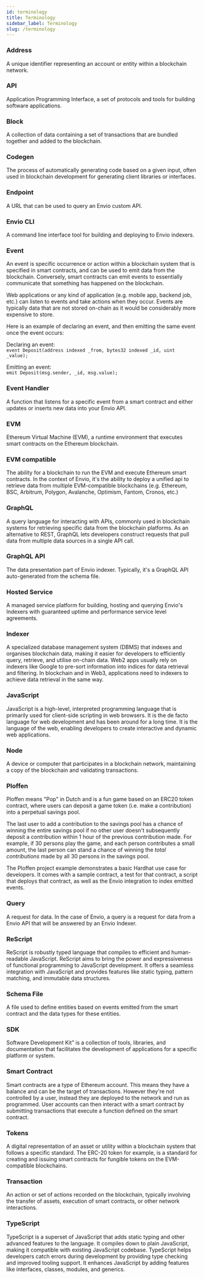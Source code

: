 ```yaml
---
id: terminology
title: Terminology
sidebar_label: Terminology
slug: /terminology
---
```


### Address
A unique identifier representing an account or entity within a blockchain network.
### API
Application Programming Interface, a set of protocols and tools for building software applications.
### Block
A collection of data containing a set of transactions that are bundled together and added to the blockchain.
### Codegen
The process of automatically generating code based on a given input, often used in blockchain development for generating client libraries or interfaces.
### Endpoint
A URL that can be used to query an Envio custom API.
### Envio CLI
A command line interface tool for building and deploying to Envio indexers.
### Event
An event is specific occurrence or action within a blockchain system that is specified in smart contracts, and can be used to emit data from the blockchain. Conversely, smart contracts can emit events to essentially communicate that something has happened on the blockchain.

Web applications or any kind of application (e.g. mobile app, backend job, etc.) can listen to events and take actions when they occur. Events are typically data that are not stored on-chain as it would be considerably more expensive to store.

Here is an example of declaring an event, and then emitting the same event once the event occurs:

Declaring an event:  
`event Deposit(address indexed _from, bytes32 indexed _id, uint _value);`

Emitting an event:   
`emit Deposit(msg.sender, _id, msg.value);`
### Event Handler
A function that listens for a specific event from a smart contract and either updates or inserts new data into your Envio API.
### EVM
Ethereum Virtual Machine (EVM), a runtime environment that executes smart contracts on the Ethereum blockchain.
### EVM compatible
The ability for a blockchain to run the EVM and execute Ethereum smart contracts. In the context of Envio, it's the ability to deploy a unified api to retrieve data from multiple EVM-compatible blockchains (e.g. Ethereum, BSC, Arbitrum, Polygon, Avalanche, Optimism, Fantom, Cronos, etc.) 
### GraphQL
A query language for interacting with APIs, commonly used in blockchain systems for retrieving specific data from the blockchain platforms. As an alternative to REST, GraphQL lets developers construct requests that pull data from multiple data sources in a single API call.
### GraphQL API
The data presentation part of Envio indexer. Typically, it's a GraphQL API auto-generated from the schema file.
### Hosted Service
A managed service platform for building, hosting and querying Envio's Indexers with guaranteed uptime and performance service level agreements. 
### Indexer 
A specialized database management system (DBMS) that indexes and organises blockchain data, making it easier for developers to efficiently query, retrieve, and utilise on-chain data. Web2 apps usually rely on indexers like Google to pre-sort information into indices for data retrieval and filtering. In blockchain and in Web3, applications need to indexers to achieve data retrieval in the same way.
### JavaScript
JavaScript is a high-level, interpreted programming language that is primarily used for client-side scripting in web browsers. It is the de facto language for web development and has been around for a long time. It is the language of the web, enabling developers to create interactive and dynamic web applications.
### Node
A device or computer that participates in a blockchain network, maintaining a copy of the blockchain and validating transactions.
### Ploffen

Ploffen means "Pop" in Dutch and is a fun game based on an ERC20 token contract, where users can deposit a game token (i.e. make a contribution) into a perpetual savings pool. 

The last user to add a contribution to the savings pool has a chance of winning the entire savings pool if no other user doesn't subsequently deposit a contribution within 1 hour of the previous contribution made. For example, if 30 persons play the game, and each person contributes a small amount, the last person can stand a chance of winning the *total contributions* made by all 30 persons in the savings pool. 

The Ploffen project example demonstrates a basic Hardhat use case for developers. It comes with a sample contract, a test for that contract, a script that deploys that contract, as well as the Envio integration to index emitted events. 
<!-- Add gh repo link once public  -->
### Query
A request for data. In the case of Envio, a query is a request for data from a Envio API that will be answered by an Envio Indexer.
### ReScript
ReScript is robustly typed language that compiles to efficient and human-readable JavaScript. ReScript aims to bring the power and expressiveness of functional programming to JavaScript development. It offers a seamless integration with JavaScript and provides features like static typing, pattern matching, and immutable data structures.
### Schema File
A file used to define entities based on events emitted from the smart contract and the data types for these entities.
### SDK
Software Development Kit” is a collection of tools, libraries, and documentation that facilitates the development of applications for a specific platform or system.
### Smart Contract
Smart contracts are a type of Ethereum account. This means they have a balance and can be the target of transactions. However they're not controlled by a user, instead they are deployed to the network and run as programmed. User accounts can then interact with a smart contract by submitting transactions that execute a function defined on the smart contract.
### Tokens
A digital representation of an asset or utility within a blockchain system that follows a specific standard. The ERC-20 token for example, is a standard for creating and issuing smart contracts for fungible tokens on the EVM-compatible blockchains.
### Transaction
An action or set of actions recorded on the blockchain, typically involving the transfer of assets, execution of smart contracts, or other network interactions.
### TypeScript
TypeScript is a superset of JavaScript that adds static typing and other advanced features to the language. It compiles down to plain JavaScript, making it compatible with existing JavaScript codebase. TypeScript helps developers catch errors during development by providing type checking and improved tooling support. It enhances JavaScript by adding features like interfaces, classes, modules, and generics.












